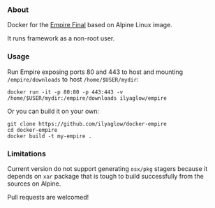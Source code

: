 ### About

Docker for the [Empire Final](https://github.com/EmpireProject/Empire/tree/master) based on Alpine Linux image.

It runs framework as a non-root user.

### Usage

Run Empire exposing ports 80 and 443 to host and mounting `/empire/downloads` to host `/home/$USER/mydir`:

```
docker run -it -p 80:80 -p 443:443 -v /home/$USER/mydir:/empire/downloads ilyaglow/empire
```


Or you can build it on your own:

```
git clone https://github.com/ilyaglow/docker-empire
cd docker-empire
docker build -t my-empire .
```

### Limitations

Current version do not support generating `osx/pkg` stagers because it depends on `xar` package that is tough to build successfully from the sources on Alpine.

Pull requests are welcomed!
